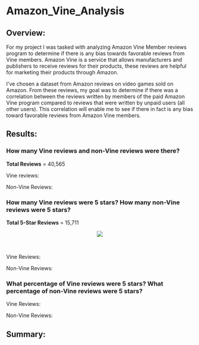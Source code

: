 # Amazon_Vine_Analysis

## Overview:
For my project I was tasked with analyzing Amazon Vine Member reviews program to determine if there is any bias towards favorable reviews from Vine members. Amazon Vine is a service that allows manufacturers and publishers to receive reviews for their products, these reviews are helpful for marketing their products through Amazon. 

I've chosen a dataset from Amazon reviews on video games sold on Amazon. From these reviews, my goal was to determine if there was a correlation between the reviews written by members of the paid Amazon Vine program compared to reviews that were written by unpaid users (all other users). This correlation will enable me to see if there in fact is any bias toward favorable reviews from Amazon Vine members.


## Results:

### How many Vine reviews and non-Vine reviews were there?

**Total Reviews** = 40,565


Vine reviews:


Non-Vine Reviews:



### How many Vine reviews were 5 stars? How many non-Vine reviews were 5 stars?

**Total 5-Star Reviews** = 15,711

<p align="center">
    <img src="https://user-images.githubusercontent.com/75700317/125225637-9e639000-e29d-11eb-8213-801e641c35a5.png"> 
</p>

<br>

Vine Reviews:

Non-Vine Reviews:
 


### What percentage of Vine reviews were 5 stars? What percentage of non-Vine reviews were 5 stars?


Vine Reviews:

Non-Vine Reviews:




## Summary:
